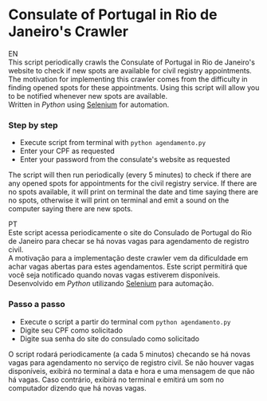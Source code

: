 # Consulate of Portugal in Rio de Janeiro's Crawler
EN  
This script periodically crawls the Consulate of Portugal in Rio de Janeiro's website to check if new spots are available for civil registry appointments.  
The motivation for implementing this crawler comes from the difficulty in finding opened spots for these appointments. Using this script will allow you to be notified whenever new spots are available.  
Written in *Python* using [Selenium](https://www.selenium.dev/) for automation.
### Step by step
+ Execute script from terminal with `python agendamento.py`
+ Enter your CPF as requested
+ Enter your password from the consulate's website as requested

The script will then run periodically (every 5 minutes) to check if there are any opened spots for appointments for the civil registry service. If there are no spots available, it will print on terminal the date and time saying there are no spots, otherwise it will print on terminal and emit a sound on the computer saying there are new spots.

PT  
Este script acessa periodicamente o site do Consulado de Portugal do Rio de Janeiro para checar se há novas vagas para agendamento de registro civil.  
A motivação para a implementação deste crawler vem da dificuldade em achar vagas abertas para estes agendamentos. Este script permitirá que você seja notificado quando novas vagas estiverem disponíveis.
Desenvolvido em *Python* utilizando [Selenium](https://www.selenium.dev/) para automação.
### Passo a passo
+ Execute o script a partir do terminal com `python agendamento.py`
+ Digite seu CPF como solicitado
+ Digite sua senha do site do consulado como solicitado

O script rodará periodicamente (a cada 5 minutos) checando se há novas vagas para agendamento no serviço de registro civil. Se não houver vagas disponíveis, exibirá no terminal a data e hora e uma mensagem de que não há vagas. Caso contrário, exibirá no terminal e emitirá um som no computador dizendo que há novas vagas.
